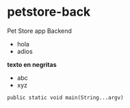 # petstore-back
Pet Store app Backend

* hola
* adios

**texto en negritas**
- abc
- xyz

`public static void main(String...argv)`